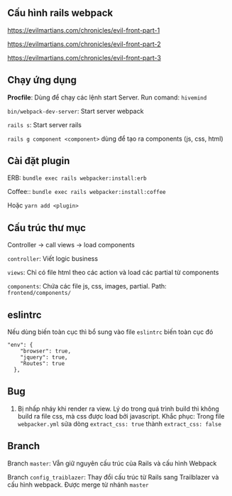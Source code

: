 ## Cấu hình rails webpack

https://evilmartians.com/chronicles/evil-front-part-1

https://evilmartians.com/chronicles/evil-front-part-2

https://evilmartians.com/chronicles/evil-front-part-3

## Chạy ứng dụng

**Procfile**: Dùng để chạy các lệnh start Server. Run comand: `hivemind`

`bin/webpack-dev-server`: Start server webpack

`rails s`: Start server rails

`rails g component <component>` dùng để tạo ra components (js, css, html)

## Cài đặt plugin

ERB: `bundle exec rails webpacker:install:erb`

Coffee:: `bundle exec rails webpacker:install:coffee`

Hoặc `yarn add <plugin>`

## Cấu trúc thư mục

Controller -> call views -> load components

`controller`: Viết logic business

`views`: Chỉ có file html theo các action và load các partial từ components

`components`: Chứa các file js, css, images, partial. Path: `frontend/components/`

## eslintrc

Nếu dùng biến toàn cục thì bổ sung vào file `eslintrc` biến toàn cục đó
```
"env": {
    "browser": true,
    "jquery": true,
    "Routes": true
  },
```

## Bug

1. Bị nhấp nháy khi render ra view. Lý do trong quá trình build thì không build ra file css, mà css được load bởi javascript. Khắc phục: Trong file `webpacker.yml` sửa dòng `extract_css: true` thành `extract_css: false`

## Branch

Branch `master`: Vẫn giữ nguyên cấu trúc của Rails và cấu hình Webpack

Branch `config_traiblazer`: Thay đổi cấu trúc từ Rails sang Trailblazer và cấu hình webpack. Được merge từ nhánh `master`
